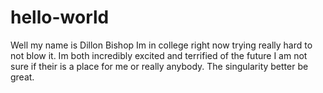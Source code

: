 # hello-world
Well my name is Dillon Bishop Im in college right now trying really hard to not blow it. Im both incredibly excited and terrified of the future I am not sure if their is a place for me or really anybody. The singularity better be great.
